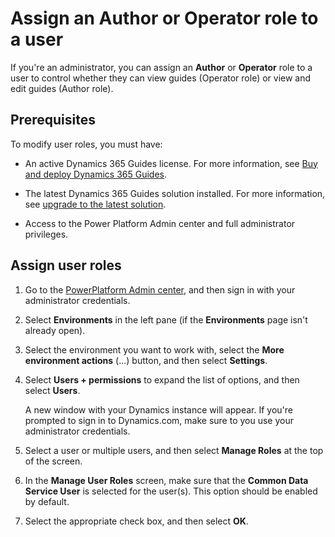 

# Assign an Author or Operator role to a user

If you're an administrator, you can assign an **Author** or **Operator** role to a user to control whether they can view guides (Operator role) 
or view and edit guides (Author role).  

## Prerequisites
 
To modify user roles, you must have: 

- An active Dynamics 365 Guides license. For more information, see [Buy and deploy Dynamics 365 Guides](setup.md).

- The latest Dynamics 365 Guides solution installed. For more information, see [upgrade to the latest solution](upgrade.md). 

- Access to the Power Platform Admin center and full administrator privileges. 

## Assign user roles

1. Go to the [PowerPlatform Admin center](https://admin.powerplatform.microsoft.com/environments), and then sign in with your administrator credentials. 

2. Select **Environments** in the left pane (if the **Environments** page isn't already open).  

3. Select the environment you want to work with, select the **More environment actions** (...) button, and then select **Settings**.
 
4. Select **Users + permissions** to expand the list of options, and then select **Users**. 

   A new window with your Dynamics instance will appear. If you're prompted to sign in to Dynamics.com, make sure to you use your 
   administrator credentials.  
 
5. Select a user or multiple users, and then select **Manage Roles** at the top of the screen. 

6. In the **Manage User Roles** screen, make sure that the **Common Data Service User** is selected for the user(s). This option should 
be enabled by default. 

 
7. Select the appropriate check box, and then select **OK**. 

